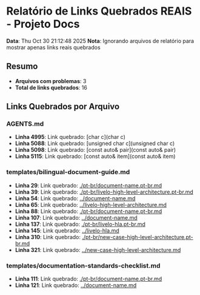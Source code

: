 # Relatório de Links Quebrados REAIS - Projeto Docs
**Data**: Thu Oct 30 21:12:48 2025
**Nota**: Ignorando arquivos de relatório para mostrar apenas links reais quebrados

## Resumo
- **Arquivos com problemas**: 3
- **Total de links quebrados**: 16

## Links Quebrados por Arquivo

### AGENTS.md

- **Linha 4995**: Link quebrado: [char c](char c)
- **Linha 5088**: Link quebrado: [unsigned char c](unsigned char c)
- **Linha 5098**: Link quebrado: [const auto& pair](const auto& pair)
- **Linha 5115**: Link quebrado: [const auto& item](const auto& item)

### templates/bilingual-document-guide.md

- **Linha 29**: Link quebrado: [./pt-br/document-name.pt-br.md](./pt-br/document-name.pt-br.md)
- **Linha 39**: Link quebrado: [./pt-br/livelo-high-level-architecture.pt-br.md](./pt-br/livelo-high-level-architecture.pt-br.md)
- **Linha 54**: Link quebrado: [../document-name.md](../document-name.md)
- **Linha 65**: Link quebrado: [../livelo-high-level-architecture.md](../livelo-high-level-architecture.md)
- **Linha 88**: Link quebrado: [./pt-br/document-name.pt-br.md](./pt-br/document-name.pt-br.md)
- **Linha 107**: Link quebrado: [../document-name.md](../document-name.md)
- **Linha 137**: Link quebrado: [./pt-br/livelo-hla.pt-br.md](./pt-br/livelo-hla.pt-br.md)
- **Linha 145**: Link quebrado: [../livelo-hla.md](../livelo-hla.md)
- **Linha 310**: Link quebrado: [./pt-br/new-case-high-level-architecture.pt-br.md](./pt-br/new-case-high-level-architecture.pt-br.md)
- **Linha 321**: Link quebrado: [../new-case-high-level-architecture.md](../new-case-high-level-architecture.md)

### templates/documentation-standards-checklist.md

- **Linha 111**: Link quebrado: [./pt-br/document-name.pt-br.md](./pt-br/document-name.pt-br.md)
- **Linha 121**: Link quebrado: [../document-name.md](../document-name.md)